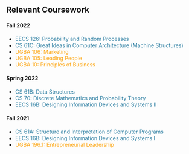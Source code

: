 ## Relevant Coursework

#### Fall 2022

* <span style="color:#297CA0">EECS 126: Probability and Random Processes</span>
* <span style="color:#297CA0">CS 61C: Great Ideas in Computer Architecture (Machine Structures)</span>
* <span style="color:#FDA50F">UGBA 106: Marketing</span>
* <span style="color:#FDA50F">UGBA 105: Leading People</span>
* <span style="color:#FDA50F">UGBA 10: Principles of Business</span>

#### Spring 2022

* <span style="color:#297CA0">CS 61B: Data Structures</span>
* <span style="color:#297CA0">CS 70: Discrete Mathematics and Probability Theory</span>
* <span style="color:#297CA0">EECS 16B: Designing Information Devices and Systems II</span>

#### Fall 2021

* <span style="color:#297CA0">CS 61A: Structure and Interpretation of Computer Programs</span>
* <span style="color:#297CA0">EECS 16B: Designing Information Devices and Systems I</span>
* <span style="color:#FDA50F">UGBA 196.1: Entrepreneurial Leadership</span>